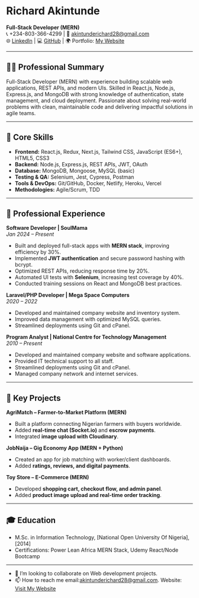 # Richard Akintunde
**Full-Stack Developer (MERN)**  
📞 +234-803-366-4299 | 📧 akintunderichard28@gmail.com  
🌐 [LinkedIn](https://www.linkedin.com/in/richard-akintunde/) | 💻 [GitHub](https://github.com/Richdigital2021) | 🌍 Portfolio: [My Website](https://richdigital2021.github.io/portfolio/)  

---

## 🧑‍💻 Professional Summary
Full-Stack Developer (MERN) with experience building scalable web applications, REST APIs, and modern UIs. Skilled in React.js, Node.js, Express.js, and MongoDB with strong knowledge of authentication, state management, and cloud deployment. Passionate about solving real-world problems with clean, maintainable code and delivering impactful solutions in agile teams.

---

## 🔧 Core Skills
- **Frontend:** React.js, Redux, Next.js, Tailwind CSS, JavaScript (ES6+), HTML5, CSS3  
- **Backend:** Node.js, Express.js, REST APIs, JWT, OAuth  
- **Database:** MongoDB, Mongoose, MySQL (basic)  
- **Testing & QA:** Selenium, Jest, Cypress, Postman  
- **Tools & DevOps:** Git/GitHub, Docker, Netlify, Heroku, Vercel  
- **Methodologies:** Agile/Scrum, TDD  

---

## 💼 Professional Experience

**Software Developer | SoulMama**  
*Jan 2024 – Present*  
- Built and deployed full-stack apps with **MERN stack**, improving efficiency by 30%.  
- Implemented **JWT authentication** and secure password hashing with bcrypt.  
- Optimized REST APIs, reducing response time by 20%.  
- Automated UI tests with **Selenium**, increasing test coverage by 40%.  
- Conducted training sessions on React and MongoDB best practices.  

**Laravel/PHP Developer | Mega Space Computers**  
*2020 – 2022*  
- Developed and maintained company website and inventory system.  
- Improved data management with optimized MySQL queries.  
- Streamlined deployments using Git and cPanel.  

**Program Analyst | National Centre for Technology Management**  
*2010 – Present*  
- Developed and maintained company website and software applications.  
- Provided IT technical support to all staff.
- Streamlined deployments using Git and cPanel.
- Managed company network and internet services.  
---

## 🚀 Key Projects

**AgriMatch – Farmer-to-Market Platform (MERN)**  
- Built a platform connecting Nigerian farmers with buyers worldwide.  
- Added **real-time chat (Socket.io)** and **escrow payments**.  
- Integrated **image upload with Cloudinary**.  

**JobNaija – Gig Economy App (MERN + Python)**  
- Created an app for job matching with worker/client dashboards.  
- Added **ratings, reviews, and digital payments**.  

**Toy Store – E-Commerce (MERN)**  
- Developed **shopping cart, checkout flow, and admin panel**.  
- Added **product image upload and real-time order tracking**.  

---

## 🎓 Education
- M.Sc. in Information Technology, [National Open University Of Nigeria], [2014]  
- Certifications: Power Lean Africa MERN Stack, Udemy React/Node Bootcamp  

---

- 💞️ I’m looking to collaborate on Web development projects.
- 📫 How to reach me email:akintunderichard28@gmail.com. Website: [Visit My Website](https://richdigital2021.github.io/portfolio/)

<!---
Richdigital2021/Richdigital2021 is a ✨ special ✨ repository because its `README.md` (this file) appears on your GitHub profile.
You can click the Preview link to take a look at your changes.
--->
